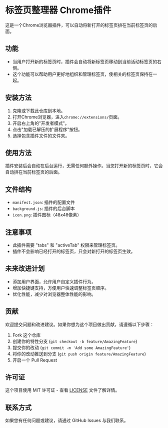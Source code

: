 # 标签页整理器 Chrome插件

这是一个Chrome浏览器插件，可以自动将新打开的标签页排在当前标签页的后面。

## 功能

- 当用户打开新的标签页时，插件会自动将新标签页移动到当前活动标签页的右侧。
- 这个功能可以帮助用户更好地组织和管理标签页，使相关的标签页保持在一起。

## 安装方法

1. 克隆或下载此仓库到本地。
2. 打开Chrome浏览器，进入`chrome://extensions/`页面。
3. 开启右上角的"开发者模式"。
4. 点击"加载已解压的扩展程序"按钮。
5. 选择包含插件文件的文件夹。

## 使用方法

插件安装后会自动在后台运行，无需任何额外操作。当您打开新的标签页时，它会自动排在当前标签页的后面。

## 文件结构

- `manifest.json`: 插件的配置文件
- `background.js`: 插件的后台脚本
- `icon.png`: 插件图标（48x48像素）

## 注意事项

- 此插件需要 "tabs" 和 "activeTab" 权限来管理标签页。
- 插件不会影响已经打开的标签页，只会对新打开的标签页生效。

## 未来改进计划

- 添加用户界面，允许用户自定义插件行为。
- 增加快捷键支持，方便用户快速调整标签页顺序。
- 优化性能，减少对浏览器整体性能的影响。

## 贡献

欢迎提交问题和改进建议。如果你想为这个项目做出贡献，请遵循以下步骤：

1. Fork 这个仓库
2. 创建你的特性分支 (`git checkout -b feature/AmazingFeature`)
3. 提交你的改动 (`git commit -m 'Add some AmazingFeature'`)
4. 将你的改动推送到分支 (`git push origin feature/AmazingFeature`)
5. 开启一个 Pull Request

## 许可证

这个项目使用 MIT 许可证 - 查看 [LICENSE](LICENSE) 文件了解详情。

## 联系方式

如果您有任何问题或建议，请通过 GitHub Issues 与我们联系。